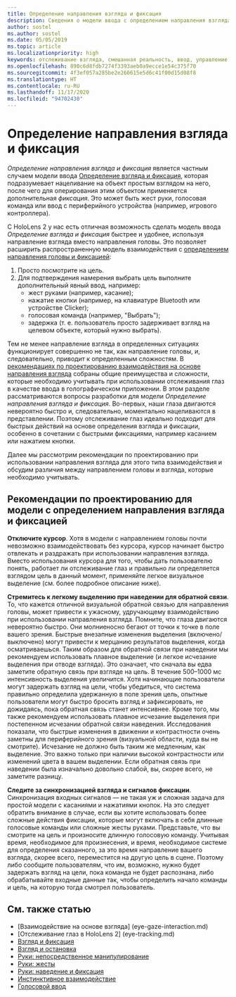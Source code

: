 ```yaml
---
title: Определение направления взгляда и фиксация
description: Сведения о модели ввода с определением направления взгляда и фиксацией, в которой взгляд определяется как простой взгляд на объект.
author: sostel
ms.author: sostel
ms.date: 05/05/2019
ms.topic: article
ms.localizationpriority: high
keywords: отслеживание взгляда, смешанная реальность, ввод, управление взглядом, отслеживание взглядом, HoloLens 2, выбор глазами, гарнитура смешанной реальности, гарнитура Windows Mixed Reality, гарнитура виртуальной реальности, HoloLens, MRTK, Mixed Reality Toolkit, остановка взгляда
ms.openlocfilehash: 890c6d8fdb7274f3393aeb0a9ecce1e54c375f70
ms.sourcegitcommit: 4f3ef057a285be2e260615e5d6c41f00d15d08f8
ms.translationtype: HT
ms.contentlocale: ru-RU
ms.lasthandoff: 11/17/2020
ms.locfileid: "94702430"
---
```

# <a name="eye-gaze-and-commit"></a>Определение направления взгляда и фиксация
_Определение направления взгляда и фиксация_ является частным случаем модели ввода [Определение взгляда и фиксация](gaze-and-commit.md), которая подразумевает нацеливание на объект простым взглядом на него, после чего для оперирования этим объектом применяется дополнительная _фиксация_. Это может быть жест руки, голосовая команда или ввод с периферийного устройства (например, игрового контроллера). 

С HoloLens 2 у нас есть отличная возможность сделать модель ввода _Определение взгляда и фиксация_ быстрее и удобнее, используя направление взгляда вместо направления головы. Это позволяет расширить распространенную модель взаимодействия с [определением направления головы и фиксацией](gaze-and-commit.md): 
1. Просто посмотрите на цель. 
2. Для подтверждения намерения выбрать цель выполните дополнительный явный ввод, например:  
   - жест руками (например, касание);
   - нажатие кнопки (например, на клавиатуре Bluetooth или устройстве Clicker);
   - голосовая команда (например, "Выбрать");
   - задержка (т. е. пользователь просто задерживает взгляд на целевом объекте, который нужно выбрать).

Тем не менее направление взгляда в определенных ситуациях функционирует совершенно не так, как направление головы, и, следовательно, приводит к определенным сложностям. В [рекомендациях по проектированию взаимодействия на основе направления взгляда](eye-tracking.md) собраны общие преимущества и сложности, которые необходимо учитывать при использовании отслеживания глаз в качестве ввода в голографическом приложении. В этом разделе рассматриваются вопросы разработки для модели _Определение направления взгляда и фиксация_.
Во-первых, наши глаза двигаются невероятно быстро и, следовательно, моментально нацеливаются в представлении. Поэтому отслеживание глаз идеально подходит для быстрых действий на основе определения взгляда и фиксации, особенно в сочетании с быстрыми фиксациями, например касанием или нажатием кнопки.
   
Далее мы рассмотрим рекомендации по проектированию при использовании направления взгляда для этого типа взаимодействия и обсудим различия между направлением головы и взгляда, которые необходимо учитывать.

## <a name="design-guidelines-for-eye-gaze-and-commit"></a>Рекомендации по проектированию для модели с определением направления взгляда и фиксацией

**Отключите курсор**. Хотя в модели с направлением головы почти невозможно взаимодействовать без курсора, курсор начинает быстро отвлекать и раздражать при использовании направления взгляда. Вместо использования курсора для того, чтобы дать пользователю понять, работает ли отслеживание глаз и правильно ли определяется взглядом цель в данный момент, применяйте легкое визуальное выделение (см. более подробное описание ниже).

**Стремитесь к легкому выделению при наведении для обратной связи**. То, что кажется отличной визуальной обратной связью для направления головы, может привести к ужасному, удручающему взаимодействию при использовании направления взгляда. Помните, что глаза двигаются невероятно быстро. Они молниеносно бегают от точки к точке в поле вашего зрения. Быстрые внезапные изменения выделения (включено/выключено) могут привести к мерцанию результатов выделения, когда осматриваешься. Таким образом для обратной связи при наведении мы рекомендуем использовать плавное выделение (и легкое исчезание выделения при отводе взгляда). Это означает, что сначала вы едва заметите обратную связь при взгляде на цель. В течение 500–1000 мс интенсивность выделения увеличится. Хотя начинающие пользователи могут задержать взгляд на цели, чтобы убедиться, что система правильно определила удержанную в поле зрения цель, опытные пользователи могут быстро бросить взгляд и зафиксировать, не дожидаясь, пока обратная связь станет интенсивнее. Кроме того, мы также рекомендуем использовать плавное исчезание выделения при постепенном исчезании обратной связи наведения. Исследования показали, что быстрые изменения в движении и контрастности очень заметны для периферийного зрения (визуальной области, куда вы не смотрите).
Исчезание не должно быть таким же медленным, как выделение. Это важно только при наличии высокой контрастности или изменений цвета в вашем выделении. Если обратная связь при наведении была изначально довольно слабой, вы, скорее всего, не заметите разницу.

**Следите за синхронизацией взгляда и сигналов фиксации**. Синхронизация входных сигналов — не такая уж и сложная задача для простой модели с касаниями и нажатиями кнопок. На это следует обратить внимание в случае, если вы хотите использовать более сложные действия фиксации, которые могут включать в себя длинные голосовые команды или сложные жесты руками. Представьте, что вы смотрите на цель и произносите длинную голосовую команду. Учитывая время, необходимое для произнесения, и время, необходимое системе для определения сказанного, за это время направление вашего взгляда, скорее всего, переместится на другую цель в сцене. Поэтому либо сообщите пользователям, что им, возможно, нужно будет задержать взгляд на цели, пока команда не будет распознана, либо обрабатывайте входные данные так, чтобы определить начало команды и цель, на которую тогда смотрел пользователь.

## <a name="see-also"></a>См. также статью
* [Взаимодействие на основе взгляда] (eye-gaze-interaction.md)
* [Отслеживание глаз в HoloLens 2] (eye-tracking.md)
* [Взгляд и фиксация](gaze-and-commit.md)
* [Взгляд и остановка](gaze-and-dwell.md)
* [Руки: непосредственное манипулирование](direct-manipulation.md)
* [Руки: жесты](gaze-and-commit.md#composite-gestures)
* [Руки: наведение и фиксация](point-and-commit.md)
* [Инстинктивное взаимодействие](interaction-fundamentals.md)
* [Голосовой ввод](voice-input.md)
